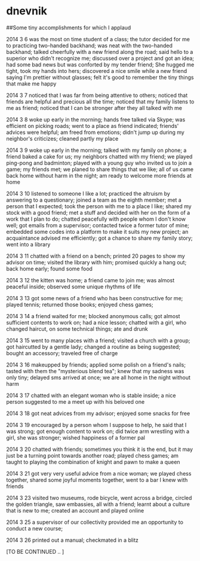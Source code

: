 dnevnik
=======

##Some tiny accomplishments for which I applaud

2014 3 6 
was the most on time student of a class; 
the tutor decided for me to practicing two-handed backhand; 
was neat with the two-handed backhand; 
talked cheerfully with a new friend along the road; 
said hello to a superior who didn't recognize me; 
discussed over a project and got an idea; had some bad news but was conforted by my tender friend; 
She hugged me tight, took my hands into hers; 
discovered a nice smile while a new friend saying I'm prettier without glasses; 
felt it's good to remember the tiny things that make me happy

2014 3 7
noticed that I was far from being attentive to others;
noticed that friends are helpful and precious all the time;
noticed that my family listens to me as friend;
noticed that I can be stronger after they all talked with me

2014 3 8
woke up early in the morning;
hands free talked via Skype;
was efficient on picking roads;
went to a place as friend indicated;
friends' advices were helpful;
am freed from emotions;
didn't jump up during my neighbor's criticizes;
cleaned partly my place

2014 3 9
woke up early in the morning;
talked with my family on phone;
a friend baked a cake for us;
my neighbors chatted with my friend;
we played ping-pong and badminton;
played with a young guy who invited us to join a game;
my friends met;
we planed to share things that we like;
all of us came back home without harm in the night;
am ready to welcome more friends at home

2014 3 10
listened to someone I like a lot;
practiced the altruism by answering to a questionary;
joined a team as the eighth member;
met a person that I expected;
took the person with me to a place I like;
shared my stock with a good friend;
met a stuff and decided with her on the form of a work that I plan to do;
chatted peacefully with people whom I don't know well;
got emails from a supervisor;
contacted twice a former tutor of mine;
embedded some codes into a platform to make it suits my new project;
an acquaintance advised me efficiently;
got a chance to share my family story;
went into a library

2014 3 11
chatted with a friend on a bench;
printed 20 pages to show my advisor on time;
visited the library with him;
promised quickly a hang out;
back home early;
found some food

2014 3 12
the kitten was home;
a friend came to join me;
was almost peaceful inside;
observed some unique rhythms of life

2014 3 13
got some news of a friend who has been constructive for me;
played tennis;
returned those books;
enjoyed chess games;

2014 3 14
a friend waited for me;
blocked anonymous calls;
got almost sufficient contents to work on;
had a nice lesson;
chatted with a girl, who changed haircut, on some technical things;
ate and drunk

2014 3 15
went to many places with a friend;
visited a church with a group;
got haircutted by a gentle lady;
changed a routine as being suggested;
bought an accessory;
traveled free of charge

2014 3 16
makeupped by friends;
applied some polish on a friend's nails;
tasted with them the "mysterious blend tea";
knew that my sadness was only tiny;
delayed sms arrived at once;
we are all home in the night without harm

2014 3 17
chatted with an elegant woman who is stable inside;
a nice person suggested to me a meet up with his beloved one

2014 3 18
got neat advices from my advisor;
enjoyed some snacks for free

2014 3 19
encouraged by a person whom I suppose to help, he said that I was strong;
got enough content to work on;
did twice arm wrestling with a girl, she was stronger;
wished happiness of a former pal

2014 3 20
chatted with friends;
sometimes you think it is the end, but it may just be a turning point towards another road;
played chess games;
am taught to playing the combination of knight and pawn to make a queen

2014 3 21
got very very useful advice from a nice woman;
we played chess together, shared some joyful moments together, went to a bar I knew with friends

2014 3 23
visited two museums, rode bicycle, went across a bridge, circled the golden triangle, saw embassies, all with a friend;
learnt about a culture that is new to me;
created an account and played online

2014 3 25
a supervisor of our collectivity provided me an opportunity to conduct a new course;

2014 3 26
printed out a manual;
checkmated in a blitz


[TO BE CONTINUED .. ]
